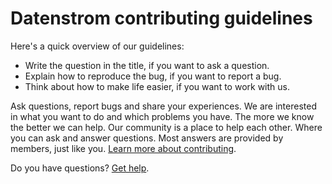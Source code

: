 # Datenstrom contributing guidelines

Here's a quick overview of our guidelines:

- Write the question in the title, if you want to ask a question.
- Explain how to reproduce the bug, if you want to report a bug.
- Think about how to make life easier, if you want to work with us.

Ask questions, report bugs and share your experiences. We are interested in what you want to do and which problems you have. The more we know the better we can help. Our community is a place to help each other. Where you can ask and answer questions. Most answers are provided by members, just like you. [Learn more about contributing](https://datenstrom.se/yellow/help/contributing-guidelines).

Do you have questions? [Get help](https://datenstrom.se/yellow/help/).

